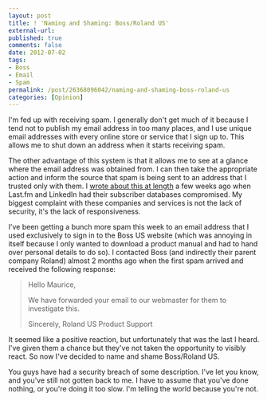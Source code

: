 ```yaml
---
layout: post
title: ! 'Naming and Shaming: Boss/Roland US'
external-url: 
published: true
comments: false
date: 2012-07-02
tags:
- Boss
- Email
- Spam
permalink: /post/26368096042/naming-and-shaming-boss-roland-us
categories: [Opinion]
---
```


I'm fed up with receiving spam. I generally don't get much of it because I tend not to publish my email address in too many places, and I use unique email addresses with every online store or service that I sign up to. This allows me to shut down an address when it starts receiving spam.

The other advantage of this system is that it allows me to see at a glance where the email address was obtained from. I can then take the appropriate action and inform the source that spam is being sent to an address that I trusted only with them. I [wrote about this at length][lastfm] a few weeks ago when Last.fm and LinkedIn had their subscriber databases compromised. My biggest complaint with these companies and services is not the lack of security, it's the lack of responsiveness.

I've been getting a bunch more spam this week to an email address that I used exclusively to sign in to the Boss US website (which was annoying in itself because I only wanted to download a product manual and had to hand over personal details to do so). I contacted Boss (and indirectly their parent company Roland) almost 2 months ago when the first spam arrived and received the following response:

> Hello Maurice,
> 
> We have forwarded your email to our webmaster for them to investigate this.
>
> Sincerely,
> Roland US Product Support

It seemed like a positive reaction, but unfortunately that was the last I heard. I've given them a chance but they've not taken the opportunity to visibly react. So now I've decided to name and shame Boss/Roland US.

You guys have had a security breach of some description. I've let you know, and you've still not gotten back to me. I have to assume that you've done nothing, or you're doing it too slow. I'm telling the world because you're not.


[lastfm]: http://blog.chatswood.org.uk/post/25222093783/dear-last-fm-i-hate-to-say-i-told-you-so

